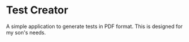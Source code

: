 # Test Creator
A simple application to generate tests in PDF format. This is designed for my son's needs. 
